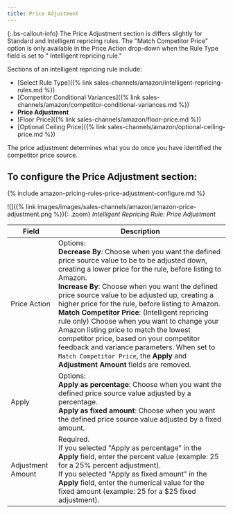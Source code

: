 ```yaml
---
title: Price Adjustment
---
```



{:.bs-callout-info}
The Price Adjustment section is differs slightly for Standard and Intelligent repricing rules. The "Match Competitor Price" option is only available in the Price Action drop-down when the Rule Type field is set to " Intelligent repricing rule."

Sections of an intelligent repricing rule include:

- [Select Rule Type]({% link sales-channels/amazon/intelligent-repricing-rules.md %})
- [Competitor Conditional Variances]({% link sales-channels/amazon/competitor-conditional-variances.md %})
- **Price Adjustment**
- [Floor Price]({% link sales-channels/amazon/floor-price.md %})
- [Optional Ceiling Price]({% link sales-channels/amazon/optional-ceiling-price.md %})

The price adjustment determines what you do once you have identified the competitor price source.

## To configure the Price Adjustment section:

{% include amazon-pricing-rules-price-adjustment-configure.md %}

![]({% link images/images/sales-channels/amazon/amazon-price-adjustment.png %}){: .zoom}
_Intelligent Repricing Rule: Price Adjustment_

|Field|Description|
|---|---|
|Price Action|Options:<br>**Decrease By**: Choose when you want the defined price source value to be to be adjusted down, creating a lower price for the rule, before listing to Amazon.<br>**Increase By**: Choose when you want the defined price source value to be adjusted up, creating a higher price for the rule, before listing to Amazon.<br>**Match Competitor Price**: (Intelligent repricing rule only) Choose when you want to change your Amazon listing price to match the lowest competitor price, based on your competitor feedback and variance parameters. When set to `Match Competitor Price`, the **Apply** and **Adjustment Amount** fields are removed.|
|Apply|Options:<br>**Apply as percentage**: Choose when you want the defined price source value adjusted by a percentage.<br>**Apply as fixed amount**: Choose when you want the defined price source value adjusted by a fixed amount.|
|Adjustment Amount|Required.<br>If you selected "Apply as percentage" in the **Apply** field, enter the percent value (example: 25 for a 25% percent adjustment).<br>If you selected "Apply as fixed amount" in the **Apply** field, enter the numerical value for the fixed amount (example: 25 for a $25 fixed adjustment).|
